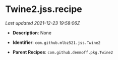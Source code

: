 # Twine2.jss.recipe

_Last updated 2021-12-23 19:58:06Z_

- **Description**: None

- **Identifier**: `com.github.mlbz521.jss.Twine2`

- **Parent Recipes**: `com.github.denmoff.pkg.Twine2`